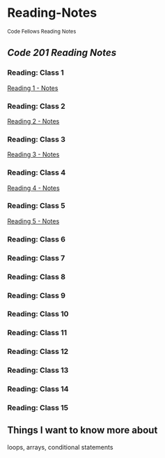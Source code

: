# Reading-Notes
<sub>Code Fellows Reading Notes</sub>
## *Code 201 Reading Notes*
### Reading: Class 1
[Reading 1 - Notes](./class-01.md)
### Reading: Class 2  
[Reading 2 - Notes](./class-02.md)
### Reading: Class 3
[Reading 3 - Notes](./class-03.md)
### Reading: Class 4
[Reading 4 - Notes](./class-04.md)
### Reading: Class 5
[Reading 5 - Notes](./class-05.md)
### Reading: Class 6
### Reading: Class 7
### Reading: Class 8
### Reading: Class 9
### Reading: Class 10
### Reading: Class 11
### Reading: Class 12
### Reading: Class 13
### Reading: Class 14
### Reading: Class 15

## Things I want to know more about
loops, arrays, conditional statements